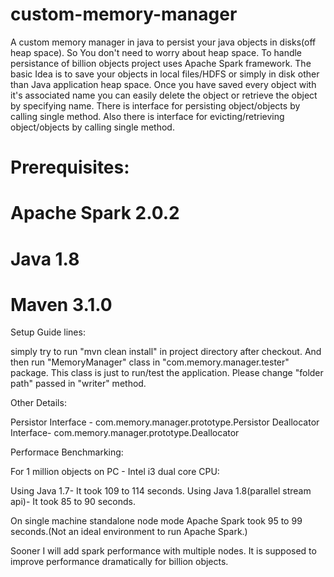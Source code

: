 # custom-memory-manager
A custom memory manager in java to persist your java objects in disks(off heap space). So You don't need to worry about heap space. To handle persistance of billion objects project uses Apache Spark framework. 
The basic Idea is to save your objects in local files/HDFS or simply in disk other than Java application heap space. Once you have saved every object with it's associated name you can easily delete the object or retrieve the object by specifying name. There is interface for persisting object/objects by calling single method. Also there is interface for evicting/retrieving object/objects by calling single method.

# Prerequisites:

# Apache Spark 2.0.2
# Java 1.8
# Maven 3.1.0

Setup Guide lines:

simply try to run "mvn clean install" in project directory after checkout.
And then run "MemoryManager" class in "com.memory.manager.tester" package. This class is just to run/test the application. Please change "folder path" passed in "writer" method.

Other Details:

Persistor Interface - com.memory.manager.prototype.Persistor
Deallocator Interface- com.memory.manager.prototype.Deallocator


Performace Benchmarking:

For 1 million objects on PC - Intel i3 dual core CPU:

Using Java 1.7-  It took 109 to 114 seconds.
Using Java 1.8(parallel stream api)-  It took 85 to 90 seconds.

On single machine standalone node mode Apache Spark took 95 to 99 seconds.(Not an ideal environment to run Apache Spark.)

Sooner I will add spark performance with multiple nodes. It is supposed to improve performance dramatically for billion objects.
